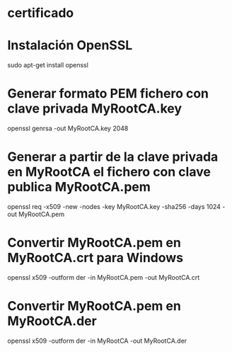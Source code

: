 # certificado


# Instalación OpenSSL
sudo apt-get install openssl

# Generar formato PEM fichero con clave privada MyRootCA.key 
openssl genrsa -out MyRootCA.key 2048

# Generar a partir de la clave privada en MyRootCA el fichero con clave publica MyRootCA.pem
openssl req -x509 -new -nodes -key MyRootCA.key -sha256 -days 1024 -out MyRootCA.pem

# Convertir MyRootCA.pem en MyRootCA.crt para Windows
openssl x509 -outform der -in MyRootCA.pem -out MyRootCA.crt

# Convertir MyRootCA.pem en MyRootCA.der
openssl x509 -outform der -in MyRootCA -out MyRootCA.der
